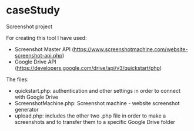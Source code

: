 # caseStudy
Screenshot project

For creating this tool I have used:
  - Screenshot Master API (https://www.screenshotmachine.com/website-screenshot-api.php)
  - Google Drive API (https://developers.google.com/drive/api/v3/quickstart/php)

The files:
- quickstart.php: authentication and other settings in order to connect with Google Drive
- ScreenshotMachine.php: Screenshot machine - website screenshot generator
- upload.php: includes the other two .php file in order to make a screenshots and to transfer them to a specific Google Drive folder
